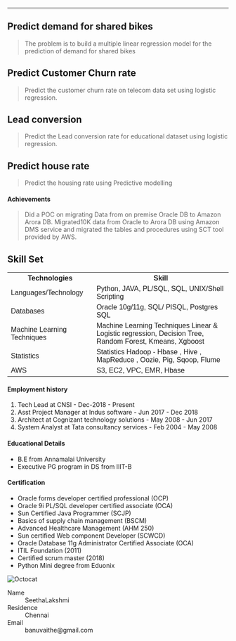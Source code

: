 ---


## Predict demand for shared bikes

> The problem is to build a multiple linear regression model for the prediction of demand for shared bikes

## Predict Customer Churn rate

> Predict the customer churn rate on telecom data set using logistic regression.

## Lead conversion
> Predict the Lead conversion rate for educational dataset using logistic regression.

## Predict house rate
> Predict the housing rate using Predictive modelling

#### Achievements
> Did a POC on migrating Data from on premise Oracle DB to Amazon Arora DB. Migrated10K data from Oracle to Arora DB using Amazon DMS service and migrated the tables and procedures using SCT tool provided by AWS.

<html>
<head>
<style>
table {
  font-family: arial, sans-serif;
  border-collapse: collapse;
  width: 100%;
}

td, th {
  border: 1px solid #dddddd;
  text-align: left;
  padding: 8px;
}

tr:nth-child(even) {
  background-color: #dddddd;
}
  </style>
</head>
<body>

<h2>Skill Set</h2>

<table>
  <tr>
    <th>Technologies</th>
    <th>Skill</th>
  </tr>
  <tr>
    <td>Languages/Technology</td>
    <td>Python, JAVA, PL/SQL, SQL, UNIX/Shell Scripting</td>
  </tr>
  <tr>
    <td>Databases</td>
    <td>Oracle 10g/11g, SQL/ PlSQL, Postgres SQL</td>
  </tr>
  <tr>
    <td>Machine Learning Techniques</td>
    <td>Machine Learning Techniques	Linear & Logistic regression, Decision Tree, Random Forest, Kmeans, Xgboost</td>
  </tr>
  <tr>
    <td>Statistics</td>
    <td>Statistics	Hadoop - Hbase , Hive , MapReduce , Oozie, Pig, Sqoop, Flume</td>
  </tr>
   <tr>
    <td>AWS</td>
    <td>S3, EC2, VPC, EMR, Hbase</td>
  </tr>
</table>

</body>
</html>

#### Employment history

1.  Tech Lead at CNSI - Dec-2018 - Present
2.  Asst Project Manager at Indus software - Jun 2017 - Dec 2018
3.  Architect at Cognizant technology solutions - May 2008 - Jun 2017
4.  System Analyst at Tata consultancy services - Feb 2004 - May 2008

#### Educational Details

*   B.E from Annamalai University
*   Executive PG program in DS from IIIT-B

#### Certification

* Oracle forms developer certified professional (OCP)
* Oracle 9i PL/SQL developer certified associate (OCA)
* Sun Certified Java Programmer (SCJP)
* Basics of supply chain management (BSCM)
* Advanced Healthcare Management (AHM 250)
* Sun certified Web component Developer (SCWCD)
* Oracle Database 11g Administrator Certified Associate (OCA)
* ITIL Foundation (2011)
* Certified scrum master (2018)
* Python Mini degree from Eduonix




![Octocat](https://github.githubassets.com/images/icons/emoji/octocat.png)


<dl>
<dt>Name</dt>
<dd>SeethaLakshmi</dd>
<dt>Residence</dt>
<dd>Chennai</dd>
<dt>Email</dt>
<dd>banuvaithe@gmail.com</dd>
</dl>

```
